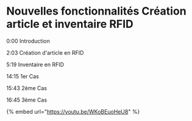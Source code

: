 # Nouvelles fonctionnalités Création article et inventaire RFID

0:00 Introduction

2:03 Création d'article en RFID

5:19 Inventaire en RFID

14:15 1er Cas

15:43 2ème Cas

16:45 3ème Cas

{% embed url="https://youtu.be/WKoBEuoHeU8" %}
